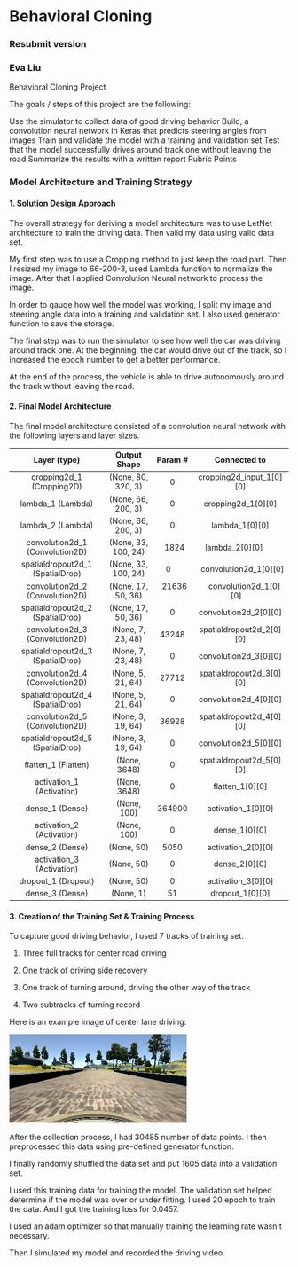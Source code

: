 # Behavioral Cloning
### Resubmit version

### Eva Liu
Behavioral Cloning Project

The goals / steps of this project are the following:

Use the simulator to collect data of good driving behavior
Build, a convolution neural network in Keras that predicts steering angles from images
Train and validate the model with a training and validation set
Test that the model successfully drives around track one without leaving the road
Summarize the results with a written report
Rubric Points


### Model Architecture and Training Strategy

#### 1. Solution Design Approach

The overall strategy for deriving a model architecture was to use LetNet architecture to train the driving data. Then valid my data using valid data set. 

My first step was to use a Cropping method to just keep the road part. Then I resized my image to 66-200-3, used Lambda function to normalize the image. 
After that I applied Convolution Neural network to process the image.

In order to gauge how well the model was working, I split my image and steering angle data into a training and validation set. I also used generator function to save the storage. 

The final step was to run the simulator to see how well the car was driving around track one. At the beginning, the car would drive out of the track, so I increased the epoch number to get a better performance.

At the end of the process, the vehicle is able to drive autonomously around the track without leaving the road.

#### 2. Final Model Architecture

The final model architecture consisted of a convolution neural network with the following layers and layer sizes.


| Layer (type)   |                  Output Shape     |     Param #   |  Connected to |
|:-----------------------------:|:------------------------------:|:-----------------:|:---------------------------------------:| 
|cropping2d_1 (Cropping2D)   | (None, 80, 320, 3)  |  0    |     cropping2d_input_1[0][0]  |        
|lambda_1 (Lambda)     | (None, 66, 200, 3)   |  0    |     cropping2d_1[0][0]      |         
|lambda_2 (Lambda)     | (None, 66, 200, 3)    |  0    |     lambda_1[0][0]           |       
|convolution2d_1 (Convolution2D)|  (None, 33, 100, 24) |   1824  |     lambda_2[0][0]           | 
|spatialdropout2d_1 (SpatialDrop)| (None, 33, 100, 24)|   0       |   convolution2d_1[0][0]     |
|convolution2d_2 (Convolution2D)| (None, 17, 50, 36) |   21636   |    convolution2d_1[0][0]    | 
|spatialdropout2d_2 (SpatialDrop)| (None, 17, 50, 36) |   0       |    convolution2d_2[0][0]    |
|convolution2d_3 (Convolution2D) | (None, 7, 23, 48)  |   43248   |    spatialdropout2d_2[0][0] |
|spatialdropout2d_3 (SpatialDrop)| (None, 7, 23, 48)  |    0     |      convolution2d_3[0][0]   |
|convolution2d_4 (Convolution2D) | (None, 5, 21, 64)  |   27712  |    spatialdropout2d_3[0][0] |
|spatialdropout2d_4 (SpatialDrop)| (None, 5, 21, 64)  |   0      |     convolution2d_4[0][0]   |
|convolution2d_5 (Convolution2D) | (None, 3, 19, 64)  |  36928   |    spatialdropout2d_4[0][0] |
|spatialdropout2d_5 (SpatialDrop)| (None, 3, 19, 64)  |   0       |    convolution2d_5[0][0]   |
|flatten_1 (Flatten)        | (None, 3648)      |    0       |    spatialdropout2d_5[0][0] |
|activation_1 (Activation)  | (None, 3648)      |    0       |    flatten_1[0][0]         |
|dense_1 (Dense)       | (None, 100)  |     364900 |     activation_1[0][0]      |
|activation_2 (Activation)| (None, 100)|    0   |        dense_1[0][0]    |
|dense_2 (Dense)      | (None, 50) |    5050  |      activation_2[0][0]  |
|activation_3 (Activation)| (None, 50) |    0   |      dense_2[0][0]  |
|dropout_1 (Dropout)  | (None, 50)  |   0     |    activation_3[0][0]|   
|dense_3 (Dense)      | (None, 1)   |   51    |     dropout_1[0][0] |



#### 3. Creation of the Training Set & Training Process

To capture good driving behavior, I used 7 tracks of training set.

1. Three full tracks for center road driving

2. One track of driving side recovery 

3. One track of turning around, driving the other way of the track

4. Two subtracks of turning record

Here is an example image of center lane driving:

![alt text](https://github.com/evaliu1/CarND-Behavioral-Cloning-P3/blob/master/Img/center_2016_12_01_13_30_48_287.jpg)


After the collection process, I had 30485 number of data points. I then preprocessed this data using pre-defined generator function.

I finally randomly shuffled the data set and put 1605 data into a validation set.

I used this training data for training the model. The validation set helped determine if the model was over or under fitting. I used 20 epoch to train the data. And I got the training loss for 0.0457.

I used an adam optimizer so that manually training the learning rate wasn't necessary.

Then I simulated my model and recorded the driving video.



